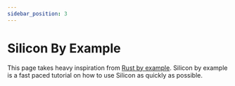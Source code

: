 ```yaml
---
sidebar_position: 3
---
```


# Silicon By Example

This page takes heavy inspiration from [Rust by example](https://doc.rust-lang.org/stable/rust-by-example/).
Silicon by example is a fast paced tutorial on how to use Silicon as quickly as possible.